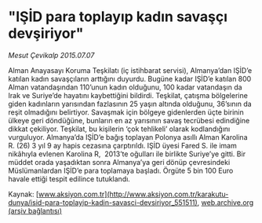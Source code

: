 # "IŞİD para toplayıp kadın savaşçı devşiriyor"

*Mesut Çevikalp 2015.07.07*

<div class="pNewsDetailMainContent" itemprop="articleBody">
 <p>
  Alman Anayasayı Koruma Teşkilatı (iç istihbarat servisi), Almanya’dan IŞİD’e katılan kadın savaşçıların arttığını duyurdu. Bugüne kadar IŞİD’e katılan 800 Alman vatandaşından 110’unun kadın olduğunu, 100 kadar vatandaşın da Irak ve Suriye’de hayatını kaybettiğini bildirdi. Teşkilat, çatışma bölgelerine giden kadınların yarısından fazlasının 25 yaşın altında olduğunu, 36’sının da reşit olmadığını belirtiyor. Savaşmak için bölgeye gidenlerden üçte birinin ülkeye geri döndüğüne, bunların en az yarısının savaş tecrübesi edindiğine dikkat çekiliyor. Teşkilat, bu kişilerin ‘çok tehlikeli’ olarak kodlandığını vurguluyor. Almanya’da IŞİD’e bağış toplayan Polonya asıllı Alman Karolina R. (26) 3 yıl 9 ay hapis cezasına çarptırıldı. IŞİD üyesi Fared S. ile imam nikâhıyla evlenen Karolina R,  2013’te oğulları ile birlikte Suriye’ye gitti. Bir müddet orada yaşadıktan sonra Almanya’ya geri dönüp çevresindeki Müslümanlardan IŞİD’e para toplamaya başladı. Örgüte 5 bin 100 Euro havale ettiği tespit edilince tutuklandı.
 </p>
</div>


Kaynak: [www.aksiyon.com.tr](http://www.aksiyon.com.tr/karakutu-dunya/isid-para-toplayip-kadin-savasci-devsiriyor_551511), [web.archive.org (arşiv bağlantısı)](http://web.archive.org/web/20150728233018/http://www.aksiyon.com.tr/karakutu-dunya/isid-para-toplayip-kadin-savasci-devsiriyor_551511)
